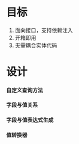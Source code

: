 # 目标
1. 面向接口，支持依赖注入
2. 开箱即用
3. 无需耦合实体代码

# 设计


#### 自定义查询方法

#### 字段与值关系

#### 字段与值表达式生成

#### 值转换器